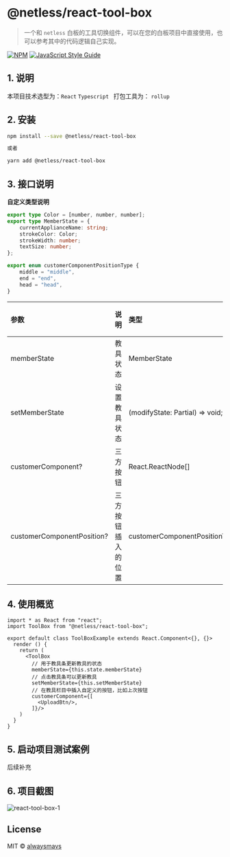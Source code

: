 # @netless/react-tool-box

> 一个和 `netless` 白板的工具切换组件，可以在您的白板项目中直接使用，也可以参考其中的代码逻辑自己实现。

[![NPM](https://img.shields.io/npm/v/@netless/react-tool-box.svg)](https://www.npmjs.com/package/@netless/react-tool-box) [![JavaScript Style Guide](https://img.shields.io/badge/code_style-standard-brightgreen.svg)](https://standardjs.com)

## 1. 说明

本项目技术选型为：`React` `Typescript `
打包工具为： `rollup`  

## 2. 安装

```bash
npm install --save @netless/react-tool-box

或者

yarn add @netless/react-tool-box
```

## 3. 接口说明

**自定义类型说明**

```typescript
export type Color = [number, number, number];
export type MemberState = {
    currentApplianceName: string;
    strokeColor: Color;
    strokeWidth: number;
    textSize: number;
};

export enum customerComponentPositionType {
    middle = "middle",
    end = "end",
    head = "head",
}
```

| 参数                       | 说明               | 类型                                         | 默认值 |
| :------------------------- | :----------------- | :------------------------------------------- | :----: |
| memberState                | 教具状态           | MemberState                                  |        |
| setMemberState             | 设置教具状态       | (modifyState: Partial<MemberState>) => void; |        |
| customerComponent?         | 三方按钮           | React.ReactNode[]                            |        |
| customerComponentPosition? | 三方按钮插入的位置 | customerComponentPositionType                |        |



## 4. 使用概览

```tsx
import * as React from "react";
import ToolBox from "@netless/react-tool-box";

export default class ToolBoxExample extends React.Component<{}, {}> 
  render () {
    return (
      <ToolBox
        // 用于教具条更新教具的状态
      	memberState={this.state.memberState}
        // 点击教具条可以更新教具
        setMemberState={this.setMemberState}
        // 在教具栏目中插入自定义的按钮，比如上次按钮
        customerComponent={[
          <UploadBtn/>,
        ]}/>
    )
  }
}
```

## 5. 启动项目测试案例

   后续补充

## 6. 项目截图

![react-tool-box-1](https://ohuuyffq2.qnssl.com/react-tool-box-1.png)

## License

MIT © [alwaysmavs](https://github.com/alwaysmavs)
